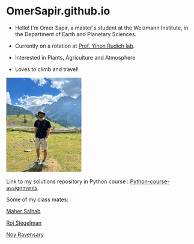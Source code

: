 # OmerSapir.github.io

* Hello! I'm Omer Sapir, a master's student at the Weizmann Institute, in the Department of Earth and Planetary Sciences.
* Currently on a rotation at [Prof. Yinon Rudich lab](https://www.weizmann.ac.il/EPS/Rudich/home).

* Interested in Plants, Agriculture and Atmosphere

* Loves to climb and travel!

<img src="me.jpeg" alt="Your Avatar" style="width:200px;height:250px;">


Link to my solutions repository in Python course : [Python-course-assignments](https://github.com/OmerSapir/Python-course-assignments)

Some of my class mates:

[Maher Salhab](https://mahers7.github.io/)

[Roi Siegelman](https://roisiegelman.github.io/)

[Noy Ravensary](https://noyravensary.github.io/)
